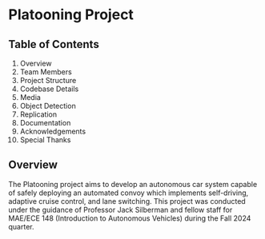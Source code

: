 # Platooning Project
## Table of Contents
1. Overview
2. Team Members
3. Project Structure
4. Codebase Details
5. Media
6. Object Detection
7. Replication
8. Documentation
9. Acknowledgements
10. Special Thanks


## Overview
The Platooning project aims to develop an autonomous car system capable of safely deploying an automated convoy which implements self-driving, adaptive cruise control, and lane switching. This project was conducted under the guidance of Professor Jack Silberman and fellow staff for MAE/ECE 148 (Introduction to Autonomous Vehicles) during the Fall 2024 quarter.
